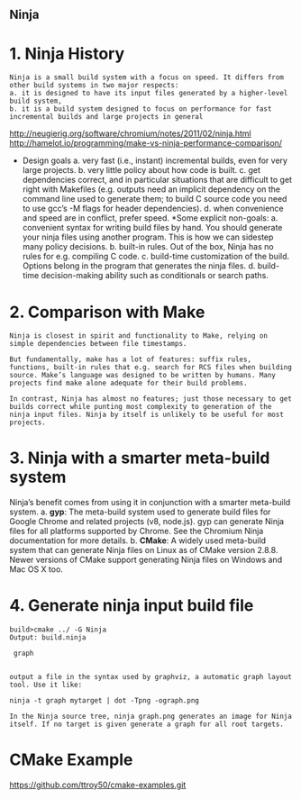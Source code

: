Ninja
------

# 1. Ninja  History
```
Ninja is a small build system with a focus on speed. It differs from other build systems in two major respects: 
a. it is designed to have its input files generated by a higher-level build system, 
b. it is a build system designed to focus on performance for fast incremental builds and large projects in general
```
http://neugierig.org/software/chromium/notes/2011/02/ninja.html
http://hamelot.io/programming/make-vs-ninja-performance-comparison/

* Design goals
a. very fast (i.e., instant) incremental builds, even for very large projects.
b. very little policy about how code is built. 
c. get dependencies correct, and in particular situations that are difficult to get right with Makefiles (e.g. outputs need an implicit dependency on the command line used to generate them; to build C source code you need to use gcc’s -M flags for header dependencies).
d. when convenience and speed are in conflict, prefer speed. 
*Some explicit non-goals:
a. convenient syntax for writing build files by hand. You should generate your ninja files using another program. This is how we can sidestep many policy decisions.
b. built-in rules. Out of the box, Ninja has no rules for e.g. compiling C code.
c. build-time customization of the build. Options belong in the program that generates the ninja files.
d. build-time decision-making ability such as conditionals or search paths. 

# 2. Comparison with Make
```
Ninja is closest in spirit and functionality to Make, relying on simple dependencies between file timestamps.

But fundamentally, make has a lot of features: suffix rules, functions, built-in rules that e.g. search for RCS files when building source. Make’s language was designed to be written by humans. Many projects find make alone adequate for their build problems.

In contrast, Ninja has almost no features; just those necessary to get builds correct while punting most complexity to generation of the ninja input files. Ninja by itself is unlikely to be useful for most projects.
```

# 3. Ninja with a smarter meta-build system
Ninja’s benefit comes from using it in conjunction with a smarter meta-build system.
a. **gyp**: The meta-build system used to generate build files for Google Chrome and related projects (v8, node.js). gyp can generate Ninja files for all platforms supported by Chrome. See the Chromium Ninja documentation for more details. 
b. **CMake**: A widely used meta-build system that can generate Ninja files on Linux as of CMake version 2.8.8. Newer versions of CMake support generating Ninja files on Windows and Mac OS X too. 

# 4. Generate ninja input build file
```
build>cmake ../ -G Ninja
Output: build.ninja
```
```
 graph
	

output a file in the syntax used by graphviz, a automatic graph layout tool. Use it like:

ninja -t graph mytarget | dot -Tpng -ograph.png

In the Ninja source tree, ninja graph.png generates an image for Ninja itself. If no target is given generate a graph for all root targets.
```
# CMake Example
https://github.com/ttroy50/cmake-examples.git
